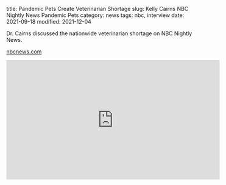 title: Pandemic Pets Create Veterinarian Shortage
slug: Kelly Cairns NBC Nightly News Pandemic Pets
category: news
tags: nbc, interview
date: 2021-09-18
modified: 2021-12-04

Dr. Cairns discussed the nationwide veterinarian shortage on NBC Nightly News.

[nbcnews.com](https://www.nbcnews.com/nightly-news/video/pandemic-pets-create-veterinarian-shortage-121267781733)

<iframe loading="lazy" width="560" height="315" src="https://www.nbcnews.com/news/embedded-video/mmvo121267781733" scrolling="no" frameborder="0" allowfullscreen></iframe>
